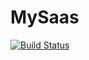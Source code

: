 # MySaas

[![Build Status](https://travis-ci.org/maksymkhar/MySaas.svg?branch=master)](https://travis-ci.org/maksymkhar/MySaas) 

